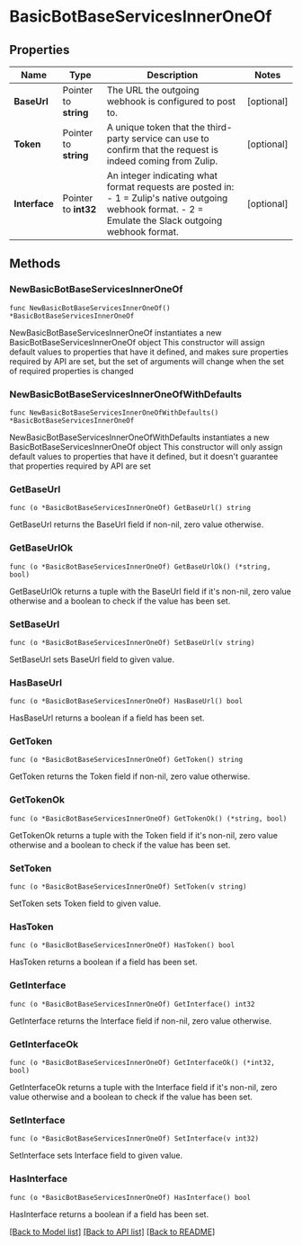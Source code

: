 # BasicBotBaseServicesInnerOneOf

## Properties

Name | Type | Description | Notes
------------ | ------------- | ------------- | -------------
**BaseUrl** | Pointer to **string** | The URL the outgoing webhook is configured to post to.  | [optional] 
**Token** | Pointer to **string** | A unique token that the third-party service can use to confirm that the request is indeed coming from Zulip.  | [optional] 
**Interface** | Pointer to **int32** | An integer indicating what format requests are posted in:  - 1 &#x3D; Zulip&#39;s native outgoing webhook format. - 2 &#x3D; Emulate the Slack outgoing webhook format.  | [optional] 

## Methods

### NewBasicBotBaseServicesInnerOneOf

`func NewBasicBotBaseServicesInnerOneOf() *BasicBotBaseServicesInnerOneOf`

NewBasicBotBaseServicesInnerOneOf instantiates a new BasicBotBaseServicesInnerOneOf object
This constructor will assign default values to properties that have it defined,
and makes sure properties required by API are set, but the set of arguments
will change when the set of required properties is changed

### NewBasicBotBaseServicesInnerOneOfWithDefaults

`func NewBasicBotBaseServicesInnerOneOfWithDefaults() *BasicBotBaseServicesInnerOneOf`

NewBasicBotBaseServicesInnerOneOfWithDefaults instantiates a new BasicBotBaseServicesInnerOneOf object
This constructor will only assign default values to properties that have it defined,
but it doesn't guarantee that properties required by API are set

### GetBaseUrl

`func (o *BasicBotBaseServicesInnerOneOf) GetBaseUrl() string`

GetBaseUrl returns the BaseUrl field if non-nil, zero value otherwise.

### GetBaseUrlOk

`func (o *BasicBotBaseServicesInnerOneOf) GetBaseUrlOk() (*string, bool)`

GetBaseUrlOk returns a tuple with the BaseUrl field if it's non-nil, zero value otherwise
and a boolean to check if the value has been set.

### SetBaseUrl

`func (o *BasicBotBaseServicesInnerOneOf) SetBaseUrl(v string)`

SetBaseUrl sets BaseUrl field to given value.

### HasBaseUrl

`func (o *BasicBotBaseServicesInnerOneOf) HasBaseUrl() bool`

HasBaseUrl returns a boolean if a field has been set.

### GetToken

`func (o *BasicBotBaseServicesInnerOneOf) GetToken() string`

GetToken returns the Token field if non-nil, zero value otherwise.

### GetTokenOk

`func (o *BasicBotBaseServicesInnerOneOf) GetTokenOk() (*string, bool)`

GetTokenOk returns a tuple with the Token field if it's non-nil, zero value otherwise
and a boolean to check if the value has been set.

### SetToken

`func (o *BasicBotBaseServicesInnerOneOf) SetToken(v string)`

SetToken sets Token field to given value.

### HasToken

`func (o *BasicBotBaseServicesInnerOneOf) HasToken() bool`

HasToken returns a boolean if a field has been set.

### GetInterface

`func (o *BasicBotBaseServicesInnerOneOf) GetInterface() int32`

GetInterface returns the Interface field if non-nil, zero value otherwise.

### GetInterfaceOk

`func (o *BasicBotBaseServicesInnerOneOf) GetInterfaceOk() (*int32, bool)`

GetInterfaceOk returns a tuple with the Interface field if it's non-nil, zero value otherwise
and a boolean to check if the value has been set.

### SetInterface

`func (o *BasicBotBaseServicesInnerOneOf) SetInterface(v int32)`

SetInterface sets Interface field to given value.

### HasInterface

`func (o *BasicBotBaseServicesInnerOneOf) HasInterface() bool`

HasInterface returns a boolean if a field has been set.


[[Back to Model list]](../README.md#documentation-for-models) [[Back to API list]](../README.md#documentation-for-api-endpoints) [[Back to README]](../README.md)


